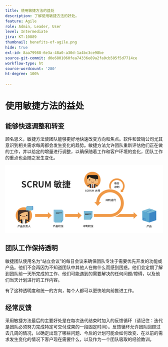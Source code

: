 ```yaml
---
title: 使用敏捷方法的益处
description: 了解使用敏捷方法的好处。
feature: Agile
role: Admin, Leader, User
level: Intermediate
jira: KT-10889
thumbnail: benefits-of-agile.png
hide: true
exl-id: 8aa79988-6e3a-48a0-a30d-1a4bc3ce98be
source-git-commit: d0e6801060fea74336e89a2fa0cb505f5d7714ce
workflow-type: ht
source-wordcount: '280'
ht-degree: 100%

---
```


# 使用敏捷方法的益处

## 能够快速调整和转变

顾名思义，敏捷方法使团队能够更好地快速改变方向和焦点。软件和营销公司尤其意识到相关需求每周都会发生变化的趋势。敏捷方法允许团队重新评估他们正在做的工作，并以给定的增量进行调整，以确保随着工作和客户环境的变化，团队工作的重点也会随之发生变化。

![敏捷工作流](assets/agile-work-stream.png)

## 团队工作保持透明

敏捷团队使用名为“站立会议”的每日会议来确保团队专注于需要优先开发的功能或产品。他们不会再因为不知道团队中其他人在做什么而感到困惑。他们会定期了解到团队前一天所完成的工作、他们可能遇到的需要解决的任何问题/障碍，以及他们当天计划进行的工作内容。



有了这种透明度和统一的方向，每个人都可以更快地向前推进工作。



## 经常反馈

采用敏捷方法最后的主要好处是在每次迭代结束时加入的反馈循环（请记住：迭代是团队必须努力完成特定可交付成果的一段固定时间）。反馈循环允许团队回顾过去几周的情况，以确定出现了哪些问题、今后的计划可能会如何改变、在以前的需求发生变化的情况下客户现在需要什么，以及作为一个团队吸取的经验教训。

